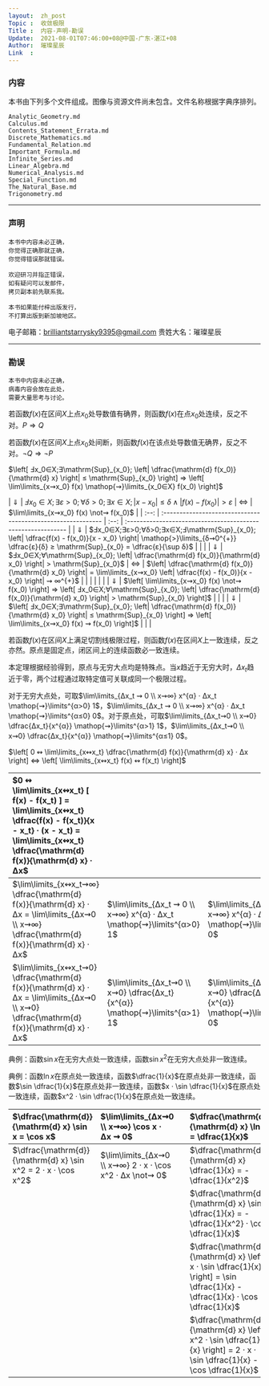 ```yaml
---
layout:  zh_post
Topic :  收敛极限
Title :  内容-声明-勘误
Update:  2021-08-01T07:46:00+08@中国-广东-湛江+08
Author:  璀璨星辰
Link  :
---
```


### 内容

本书由下列多个文件组成。图像与资源文件尚未包含。文件名称根据字典序排列。

```
Analytic_Geometry.md
Calculus.md
Contents_Statement_Errata.md
Discrete_Mathematics.md
Fundamental_Relation.md
Important_Formula.md
Infinite_Series.md
Linear_Algebra.md
Numerical_Analysis.md
Special_Function.md
The_Natural_Base.md
Trigonometry.md
```

------

### 声明

```
本书中内容未必正确，
你觉得正确那就正确，
你觉得错误那就错误。

欢迎研习并指正错误，
如有疑问可以发邮件，
拷贝副本前先联系我。
```

```
本书如果能付梓出版发行，
不打算出版到新加坡地区。
```

电子邮箱：brilliantstarrysky9395@gmail.com
贵姓大名：璀璨星辰

------

### 勘误

```
本书中内容未必正确，
病毒内容会放在此处，
需要大量思考与讨论。
```

若函数$f(x)$在区间$X$上点$x_0$处导数值有确界，则函数$f(x)$在点$x_0$处连续，反之不对。$P ⇒ Q$

若函数$f(x)$在区间$X$上点$x_0$处间断，则函数$f(x)$在该点处导数值无确界，反之不对。$¬Q ⇒ ¬P$

$\left[ Ⅎx_0∈X;∃\mathrm{Sup}_{x_0}; \left| \dfrac{\mathrm{d} f(x_0)}{\mathrm{d} x} \right| ≤ \mathrm{Sup}_{x_0} \right] ⇒ \left[ \lim\limits_{x⇝x_0} f(x) \mathop{⇝}\limits_{x_0∈X} f(x_0) \right]$

| $⇓$  | $Ⅎx_0∈X;∃ε>0;∀δ>0;∃x∈X; |x - x_0| ≤ δ ∧ |f(x) - f(x_0)| > ε$ | $⇔$  | $\lim\limits_{x⇝x_0} f(x) \not⇝ f(x_0)$                      |
| :--: | :----------------------------------------------------------- | :--: | :----------------------------------------------------------- |
| $⇓$  | $Ⅎx_0∈X;∃ε>0;∀δ>0;∃x∈X;Ⅎ\mathrm{Sup}_{x_0}; \left| \dfrac{f(x) - f(x_0)}{x - x_0} \right| \mathop{>}\limits_{δ⇝0^{+}} \dfrac{ε}{δ} ≥ \mathrm{Sup}_{x_0} = \dfrac{ε}{\sup δ}$ |      |                                                              |
| $⇓$  | $Ⅎx_0∈X;∀\mathrm{Sup}_{x_0}; \left| \dfrac{\mathrm{d} f(x_0)}{\mathrm{d} x_0} \right| > \mathrm{Sup}_{x_0}$ | $⇔$  | $\left| \dfrac{\mathrm{d} f(x_0)}{\mathrm{d} x_0} \right| = \lim\limits_{x⇝x_0} \left| \dfrac{f(x) - f(x_0)}{x - x_0} \right| ⇝ ∞^{+}$ |
|      |                                                              |      |                                                              |
| $⇓$  | $\left[ \lim\limits_{x⇝x_0} f(x) \not⇝ f(x_0) \right] ⇒ \left[ Ⅎx_0∈X;∀\mathrm{Sup}_{x_0}; \left| \dfrac{\mathrm{d} f(x_0)}{\mathrm{d} x_0} \right| > \mathrm{Sup}_{x_0} \right]$ |      |                                                              |
| $⇓$  | $\left[ Ⅎx_0∈X;∃\mathrm{Sup}_{x_0}; \left| \dfrac{\mathrm{d} f(x_0)}{\mathrm{d} x_0} \right| ≤ \mathrm{Sup}_{x_0} \right] ⇒ \left[ \lim\limits_{x⇝x_0} f(x) ⇝ f(x_0) \right]$ |      |                                                              |

若函数$f (x)$在区间$X$上满足切割线极限过程，则函数$f (x)$在区间$X$上一致连续，反之亦然。原点是固定点，闭区间上的连续函数必一致连续。

本定理根据经验得到，原点与无穷大点均是特殊点。当$x$趋近于无穷大时，$Δx_t$趋近于零，两个过程通过取特定值可关联成同一个极限过程。

对于无穷大点处，可取$\lim\limits_{Δx_t ⇝ 0 \\ x⇝∞} x^{α} · Δx_t \mathop{⇝}\limits^{α>0} 1$，$\lim\limits_{Δx_t ⇝ 0 \\ x⇝∞} x^{α} · Δx_t \mathop{⇝}\limits^{α≤0} 0$。对于原点处，可取$\lim\limits_{Δx_t⇝0 \\ x⇝0} \dfrac{Δx_t}{x^{α}} \mathop{⇝}\limits^{α>1} 1$，$\lim\limits_{Δx_t⇝0 \\ x⇝0} \dfrac{Δx_t}{x^{α}} \mathop{⇝}\limits^{α≤1} 0$。

$\left[ 0 ↭ \lim\limits_{x↭x_t} \dfrac{\mathrm{d} f(x)}{\mathrm{d} x} · Δx \right]  ⇔ \left[ \lim\limits_{x↭x_t} f(x) ↭ f(x_t) \right]$

| $0 ↭ \lim\limits_{x↭x_t} [ f(x) - f(x_t) ] = \lim\limits_{x↭x_t} \dfrac{f(x) - f(x_t)}{x - x_t} · (x - x_t) = \lim\limits_{x↭x_t} \dfrac{\mathrm{d} f(x)}{\mathrm{d} x} · Δx$ |                                                              |                                                              |
| :----------------------------------------------------------- | :----------------------------------------------------------- | :----------------------------------------------------------- |
| $\lim\limits_{x↭x_t⇝∞} \dfrac{\mathrm{d} f(x)}{\mathrm{d} x} · Δx = \lim\limits_{Δx⇝0 \\ x⇝∞} \dfrac{\mathrm{d} f(x)}{\mathrm{d} x} · Δx$ | $\lim\limits_{Δx_t ⇝ 0 \\ x⇝∞} x^{α} · Δx_t \mathop{⇝}\limits^{α>0} 1$ | $\lim\limits_{Δx_t ⇝ 0 \\ x⇝∞} x^{α} · Δx_t \mathop{⇝}\limits^{α≤0} 0$ |
| $\lim\limits_{x↭x_t⇝0} \dfrac{\mathrm{d} f(x)}{\mathrm{d} x} · Δx = \lim\limits_{Δx⇝0 \\ x⇝0} \dfrac{\mathrm{d} f(x)}{\mathrm{d} x} · Δx$ | $\lim\limits_{Δx_t⇝0 \\ x⇝0} \dfrac{Δx_t}{x^{α}} \mathop{⇝}\limits^{α>1} 1$ | $\lim\limits_{Δx_t⇝0 \\ x⇝0} \dfrac{Δx_t}{x^{α}} \mathop{⇝}\limits^{α≤1} 0$ |

典例：函数$\sin x$在无穷大点处一致连续，函数$\sin x^2$在无穷大点处非一致连续。

典例：函数$\ln x$在原点处一致连续，函数$\dfrac{1}{x}$在原点处非一致连续，函数$\sin \dfrac{1}{x}$在原点处非一致连续，函数$x · \sin \dfrac{1}{x}$在原点处一致连续，函数$x^2 · \sin \dfrac{1}{x}$在原点处一致连续。

| $\dfrac{\mathrm{d}}{\mathrm{d} x} \sin x = \cos x$           | $\lim\limits_{Δx⇝0 \\ x⇝∞} \cos x · Δx ⇝ 0$               |      | $\dfrac{\mathrm{d}}{\mathrm{d} x} \ln x = \dfrac{1}{x}$      | $\lim\limits_{Δx⇝0 \\x⇝0} \dfrac{1}{x} · Δx ⇝ 0$             |
| :----------------------------------------------------------- | :-------------------------------------------------------- | :--: | :----------------------------------------------------------- | :----------------------------------------------------------- |
| $\dfrac{\mathrm{d}}{\mathrm{d} x} \sin x^2 = 2 · x · \cos x^2$ | $\lim\limits_{Δx⇝0 \\ x⇝∞} 2 · x · \cos x^2 · Δx \not⇝ 0$ |      | $\dfrac{\mathrm{d}}{\mathrm{d} x} \dfrac{1}{x} = -\dfrac{1}{x^2}$ | $\lim\limits_{Δx⇝0 \\ x⇝0} -\dfrac{1}{x^2} · Δx \not⇝ 0$     |
|                                                              |                                                           |      | $\dfrac{\mathrm{d}}{\mathrm{d} x} \sin \dfrac{1}{x} = - \dfrac{1}{x^2} · \cos \dfrac{1}{x}$ | $\lim\limits_{Δx⇝0 \\ x⇝0} -\dfrac{1}{x^2} · \cos \dfrac{1}{x} · Δx \not⇝ 0$ |
|                                                              |                                                           |      | $\dfrac{\mathrm{d}}{\mathrm{d} x} \left[ x · \sin \dfrac{1}{x} \right] = \sin \dfrac{1}{x} - \dfrac{1}{x} · \cos \dfrac{1}{x}$ | $\lim\limits_{Δx⇝0 \\ x⇝0} \left[ \sin \dfrac{1}{x} - \dfrac{1}{x} · \cos \dfrac{1}{x} \right] · Δx ⇝ 0$ |
|                                                              |                                                           |      | $\dfrac{\mathrm{d}}{\mathrm{d} x} \left[ x^2 · \sin \dfrac{1}{x} \right] = 2 · x · \sin \dfrac{1}{x} - \cos \dfrac{1}{x}$ | $\lim\limits_{Δx⇝0 \\ x⇝0} \left[ 2 · x · \sin \dfrac{1}{x} - \cos \dfrac{1}{x} \right] · Δx ⇝ 0$ |

